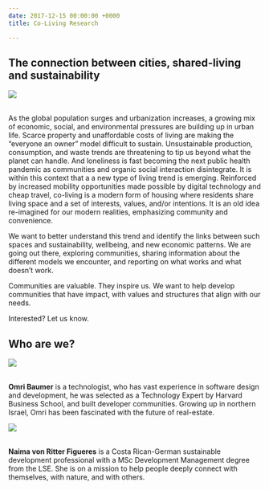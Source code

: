 ```yaml
---
date: 2017-12-15 00:00:00 +0000
title: Co-Living Research

---
```

## The connection between cities, shared-living and sustainability

<img src="/images/co_living_Sarah_Hickson.jpg"><br/><br/>

As the global population surges and urbanization increases, a growing mix of economic, social, and environmental pressures are building up in urban life.  Scarce property and unaffordable costs of living are making the “everyone an owner” model difficult to sustain. Unsustainable production, consumption, and waste trends are threatening to tip us beyond what the planet can handle.     And loneliness is fast becoming the next public health pandemic as communities and organic social interaction disintegrate.
It is within this context that a  a new type of living trend is emerging. Reinforced by increased mobility opportunities made possible by digital technology and cheap travel,  co-living is a modern form of housing where residents share living space and a set of interests, values, and/or intentions. It is an old idea re-imagined for our modern realities, emphasizing community and convenience.

We want to better understand this trend and identify the links between such spaces and sustainability, wellbeing, and new economic patterns. We are going out there, exploring communities, sharing information about the different models we encounter, and reporting on what works and what doesn’t work.

Communities are valuable. They inspire us. We want to help develop communities that have impact, with values and structures that align with our needs.

Interested? Let us know.

## Who are we?

<img src="/images/omri_baumer.png" style="max-width: 30%"><br/><br/>

**Omri Baumer** is a technologist, who has vast experience in software design and development, he was selected as a Technology Expert by Harvard Business School, and built developer communities. Growing up in northern Israel, Omri has been fascinated with the future of real-estate.

<img src="/images/naima_von_ritter_figueres.png" style="max-width: 30%"><br/><br/>

**Naima von Ritter Figueres** is a Costa Rican-German sustainable development professional with a MSc Development Management degree from the LSE. She is on a mission to help people deeply connect with themselves, with nature, and with others.